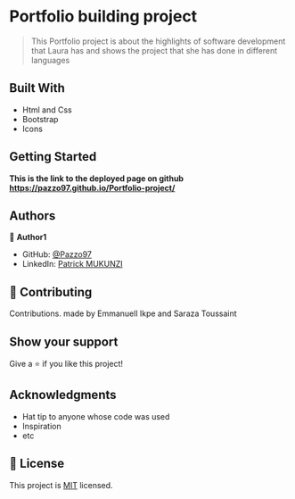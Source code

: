 # Portfolio building project

> This Portfolio project is about the highlights of software development that Laura has and shows the project that she has done in different languages


## Built With

- Html and Css
- Bootstrap
- Icons


## Getting Started

**This is the link to the deployed page on github https://pazzo97.github.io/Portfolio-project/**


## Authors

👤 **Author1**

- GitHub: [@Pazzo97](https://github.com/Pazzo97)
- LinkedIn: [Patrick MUKUNZI](https://www.linkedin.com/in/patrick-mukunzi-8389861a9/)


## 🤝 Contributing

Contributions. made by Emmanuell Ikpe and Saraza Toussaint

## Show your support

Give a ⭐️ if you like this project!

## Acknowledgments

- Hat tip to anyone whose code was used
- Inspiration
- etc

## 📝 License

This project is [MIT](/LICENSE) licensed.
